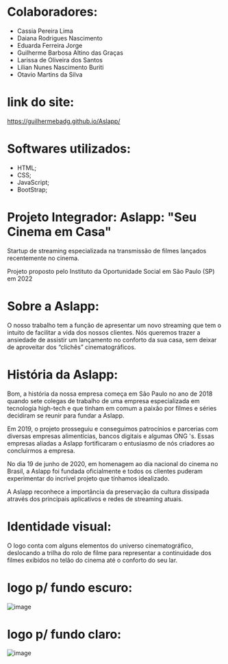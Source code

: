 # Colaboradores:
* Cassia Pereira Lima
* Daiana Rodrigues Nascimento
* Eduarda Ferreira Jorge
* Guilherme Barbosa Altino das Graças
* Larissa de Oliveira dos Santos
* Lilian Nunes Nascimento Buriti
* Otavio Martins da Silva

# link do site:
https://guilhermebadg.github.io/Aslapp/

# Softwares utilizados:
* HTML;
* CSS;
* JavaScript;
* BootStrap;


# Projeto Integrador: Aslapp: "Seu Cinema em Casa"
Startup de streaming especializada na transmissão de filmes lançados recentemente no cinema.

Projeto proposto pelo Instituto da Oportunidade Social em São Paulo (SP) em 2022


# Sobre a Aslapp:
O nosso trabalho tem a função de apresentar um novo streaming que tem o intuito de
facilitar a vida dos nossos clientes. Nós queremos trazer a ansiedade de assistir um
lançamento no conforto da sua casa, sem deixar de aproveitar dos “clichês”
cinematográficos. 

# História da Aslapp:

Bom, a história da nossa empresa começa em São Paulo no ano de 2018
quando sete colegas de trabalho de uma empresa especializada em
tecnologia high-tech e que tinham em comum a paixão por filmes e séries
decidiram se reunir para fundar a Aslapp.

Em 2019, o projeto prosseguiu e conseguimos patrocínios e parcerias com
diversas empresas alimentícias, bancos digitais e algumas ONG 's. Essas
empresas aliadas a Aslapp fortificaram o entusiasmo de nós criadores ao
concluirmos a empresa.

No dia 19 de junho de 2020, em homenagem ao dia nacional
do cinema no Brasil, a Aslapp foi fundada oficialmente e todos os clientes
puderam experimentar do incrível projeto que tínhamos idealizado.

A Aslapp reconhece a importância da
preservação da cultura dissipada através dos principais aplicativos e
redes de streaming atuais.

# Identidade visual:

O logo conta com alguns elementos do universo cinematográfico, deslocando a trilha
do rolo de filme para representar a continuidade dos filmes exibidos no telão do cinema
até o conforto do seu lar.

# logo p/ fundo escuro: 
![image](https://user-images.githubusercontent.com/102738385/177225194-7f63eab1-58b9-44c7-9c58-eb8441d26a8e.png)

# logo p/ fundo claro: 
![image](https://user-images.githubusercontent.com/102738385/177225233-cd9a37f8-9f22-4601-b4f8-fd2441108e34.png)

